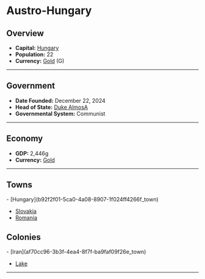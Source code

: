 <!--UNDEDITED FILE, remove this entire line if this file has been edited!-->
# <!--NAME-->Austro-Hungary<!--NAME-->

## Overview

- **Capital:** <!--CAPITAL_LINK-->[Hungary](b92f2f01-5ca0-4a08-8907-1f024ff4266f_town)<!--CAPITAL_LINK-->
- **Population:** <!--POPULATION-->22<!--POPULATION-->
- **Currency:** <!--CURRENCY_LINK-->[Gold](Gold_currency)<!--CURRENCY_LINK--> (<!--CURRENCY_ABV-->G<!--CURRENCY_ABV-->)

---

## Government

- **Date Founded:** <!--FOUNDED-->December 22, 2024<!--FOUNDED-->
- **Head of State:** <!--LEADER_TITLE_LINK-->[Duke AlmosA](AlmosA_user)<!--LEADER_TITLE_LINK-->
- **Governmental System:** <!--GOVERNMENT-->Communist<!--GOVERNMENT-->

---

## Economy

- **GDP:** <!--GDP-->2,446g<!--GDP-->
- **Currency:** <!--CURRENCY_LINK-->[Gold](Gold_currency)<!--CURRENCY_LINK-->

---

## Towns

<!--TOWNS-->- [Hungary](b92f2f01-5ca0-4a08-8907-1f024ff4266f_town)
- [Slovakia](0285a3b4-e5c0-450a-ad3e-c1a8b041a9b6_town)
- [Romania](fd40e912-b1df-4fc3-b19b-56c0206acfa1_town)<!--TOWNS-->

## Colonies

<!--COLONIES-->- [Iran](af70cc96-3b3f-4ea4-8f7f-ba9faf09f26e_town)
- [Lake](bbf987dc-57c5-4a2b-a552-5b13c43ee223_town)<!--COLONIES-->

---